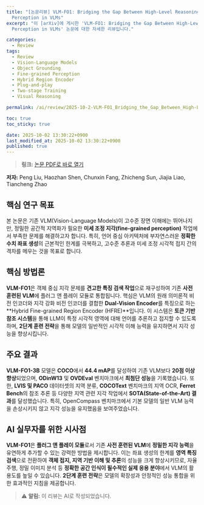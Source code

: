 ```yaml
---
title: "[논문리뷰] VLM-FO1: Bridging the Gap Between High-Level Reasoning and Fine-Grained
  Perception in VLMs"
excerpt: "이 [arXiv]에 게시한 'VLM-FO1: Bridging the Gap Between High-Level Reasoning and Fine-Grained
  Perception in VLMs' 논문에 대한 자세한 리뷰입니다."

categories:
  - Review
tags:
  - Review
  - Vision-Language Models
  - Object Grounding
  - Fine-grained Perception
  - Hybrid Region Encoder
  - Plug-and-play
  - Two-stage Training
  - Visual Reasoning

permalink: /ai/review/2025-10-2-VLM-FO1_Bridging_the_Gap_Between_High-Level_Reasoning_and_Fine-Grained_Perception_in_VLMs/

toc: true
toc_sticky: true

date: 2025-10-02 13:30:22+0900
last_modified_at: 2025-10-02 13:30:22+0900
published: true
---
```

> **링크:** [논문 PDF로 바로 열기](https://arxiv.org/abs/2509.25916)

**저자:** Peng Liu, Haozhan Shen, Chunxin Fang, Zhicheng Sun, Jiajia Liao, Tiancheng Zhao



## 핵심 연구 목표
본 논문은 기존 VLM(Vision-Language Models)이 고수준 장면 이해에는 뛰어나지만, 정밀한 공간적 지역화가 필요한 **미세 조정 지각(fine-grained perception)** 작업에서 부족한 문제를 해결하고자 합니다. 특히, 언어 중심 아키텍처에 부자연스러운 **정확한 수치 좌표 생성**의 근본적인 한계를 극복하고, 고수준 추론과 미세 조정 시각적 접지 간의 격차를 메우는 것을 목표로 합니다.

## 핵심 방법론
**VLM-FO1**은 객체 중심 지각 문제를 **견고한 특징 검색 작업**으로 재구성하여 기존 **사전 훈련된 VLM**에 플러그 앤 플레이 모듈로 통합됩니다. 핵심은 VLM의 원래 의미론적 비전 인코더와 지각 강화 비전 인코더를 결합한 **Dual-Vision Encoder**를 특징으로 하는 **Hybrid Fine-grained Region Encoder (HFRE)**입니다. 이 시스템은 **토큰 기반 참조 시스템**을 통해 LLM이 특정 시각적 영역에 대해 언어를 추론하고 접지할 수 있도록 하며, **2단계 훈련 전략**을 통해 모델의 일반적인 시각적 이해 능력을 유지하면서 지각 성능을 향상시킵니다.

## 주요 결과
**VLM-FO1-3B** 모델은 **COCO**에서 **44.4 mAP**를 달성하여 기존 VLM보다 **20점 이상 향상**되었으며, **ODinW13** 및 **OVDEval** 벤치마크에서 **최첨단 성능**을 기록했습니다. 또한, **LVIS 및 PACO** 데이터셋의 지역 분류, **COCOText** 벤치마크의 지역 OCR, **Ferret Bench**의 참조 추론 등 다양한 지역 관련 지각 작업에서 **SOTA(State-of-the-Art) 결과**를 달성했습니다. 특히, OpenCompass 벤치마크에서 기본 모델의 일반 VLM 능력을 손상시키지 않고 지각 성능을 유지했음을 보여주었습니다.

## AI 실무자를 위한 시사점
**VLM-FO1**은 **플러그 앤 플레이 모듈**로서 기존 **사전 훈련된 VLM**에 **정밀한 지각 능력**을 유연하게 추가할 수 있는 강력한 방법을 제시합니다. 이는 좌표 생성의 한계를 **영역 특징 검색**으로 전환하여 **객체 접지, 지역 기반 이해 및 추론**의 성능을 크게 향상시키므로, 자율 주행, 정밀 이미지 분석 등 **정확한 공간 인식이 필수적인 실제 응용 분야**에서 VLM의 활용도를 높일 수 있습니다. **2단계 훈련 전략**은 모델의 확장성과 안정적인 성능 통합을 위한 효과적인 지침을 제공합니다.

> ⚠️ **알림:** 이 리뷰는 AI로 작성되었습니다.